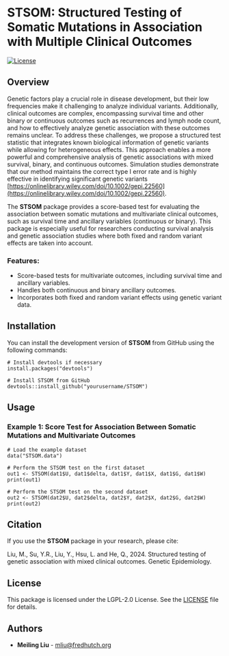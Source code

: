 # STSOM: Structured Testing of Somatic Mutations in Association with Multiple Clinical Outcomes

[![License](https://img.shields.io/badge/license-LGPL--2.0-blue.svg)](https://www.gnu.org/licenses/old-licenses/lgpl-2.0.html)

## Overview

Genetic factors play a crucial role in disease development, but their low frequencies make it challenging to analyze individual variants. Additionally, clinical outcomes are complex, encompassing survival time and other binary or continuous outcomes such as recurrences and lymph node count, and how to effectively analyze genetic association with these outcomes remains unclear.  To address these challenges, we propose a structured test statistic that integrates known biological information of genetic variants while allowing for heterogeneous effects. This approach enables a more powerful and comprehensive analysis of genetic associations with mixed survival, binary, and continuous outcomes. Simulation studies demonstrate that our method maintains the correct type I error rate and is highly effective in identifying significant genetic variants [https://onlinelibrary.wiley.com/doi/10.1002/gepi.22560](https://onlinelibrary.wiley.com/doi/10.1002/gepi.22560).

The **STSOM** package provides a score-based test for evaluating the association between somatic mutations and multivariate clinical outcomes, such as survival time and ancillary variables (continuous or binary). This package is especially useful for researchers conducting survival analysis and genetic association studies where both fixed and random variant effects are taken into account.

### Features:
- Score-based tests for multivariate outcomes, including survival time and ancillary variables.
- Handles both continuous and binary ancillary outcomes.
- Incorporates both fixed and random variant effects using genetic variant data.

## Installation

You can install the development version of **STSOM** from GitHub using the following commands:

```{r}
# Install devtools if necessary
install.packages("devtools")

# Install STSOM from GitHub
devtools::install_github("yourusername/STSOM")
```

## Usage 

### Example 1: Score Test for Association Between Somatic Mutations and Multivariate Outcomes

```{r}
# Load the example dataset
data("STSOM.data")

# Perform the STSOM test on the first dataset
out1 <- STSOM(dat1$U, dat1$delta, dat1$Y, dat1$X, dat1$G, dat1$W)
print(out1)

# Perform the STSOM test on the second dataset
out2 <- STSOM(dat2$U, dat2$delta, dat2$Y, dat2$X, dat2$G, dat2$W)
print(out2)
```


## Citation

If you use the **STSOM** package in your research, please cite:

Liu, M., Su, Y.R., Liu, Y., Hsu, L. and He, Q., 2024. Structured testing of genetic association with mixed clinical outcomes. Genetic Epidemiology.


## License

This package is licensed under the LGPL-2.0 License. See the [LICENSE](LICENSE) file for details.

## Authors

- **Meiling Liu** - [mliu@fredhutch.org](mailto:mliu@fredhutch.org)
